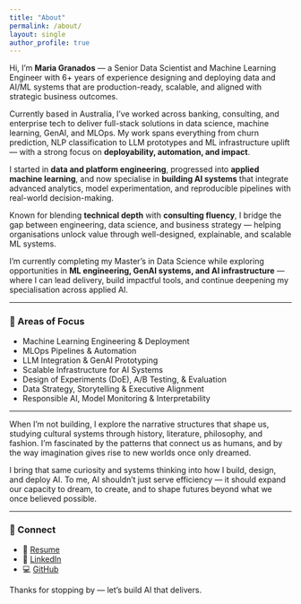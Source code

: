 ```yaml
---
title: "About"
permalink: /about/
layout: single
author_profile: true
---
```


Hi, I’m **Maria Granados** — a Senior Data Scientist and Machine Learning Engineer with 6+ years of experience designing and deploying data and AI/ML systems that are production-ready, scalable, and aligned with strategic business outcomes.

Currently based in Australia, I’ve worked across banking, consulting, and enterprise tech to deliver full-stack solutions in data science, machine learning, GenAI, and MLOps. My work spans everything from churn prediction, NLP classification to LLM prototypes and ML infrastructure uplift — with a strong focus on **deployability, automation, and impact**.

I started in **data and platform engineering**, progressed into **applied machine learning**, and now specialise in **building AI systems** that integrate advanced analytics, model experimentation, and reproducible pipelines with real-world decision-making.

Known for blending **technical depth** with **consulting fluency**, I bridge the gap between engineering, data science, and business strategy — helping organisations unlock value through well-designed, explainable, and scalable ML systems.

I’m currently completing my Master’s in Data Science while exploring opportunities in **ML engineering, GenAI systems, and AI infrastructure** — where I can lead delivery, build impactful tools, and continue deepening my specialisation across applied AI.


---

### 🧠 Areas of Focus
- Machine Learning Engineering & Deployment  
- MLOps Pipelines & Automation  
- LLM Integration & GenAI Prototyping  
- Scalable Infrastructure for AI Systems  
- Design of Experiments (DoE), A/B Testing, & Evaluation  
- Data Strategy, Storytelling & Executive Alignment  
- Responsible AI, Model Monitoring & Interpretability  

---

When I’m not building, I explore the narrative structures that shape us, studying cultural systems through history, literature, philosophy, and fashion. I’m fascinated by the patterns that connect us as humans, and by the way imagination gives rise to new worlds once only dreamed.

I bring that same curiosity and systems thinking into how I build, design, and deploy AI. To me, AI shouldn’t just serve efficiency — it should expand our capacity to dream, to create, and to shape futures beyond what we once believed possible.

---

### 🔗 Connect
- 📄 [Resume](/assets/resume.pdf)  
- 💼 [LinkedIn](https://www.linkedin.com/in/mvgranados/)  
- 💻 [GitHub](https://github.com/mariavgranadosj)  

Thanks for stopping by — let’s build AI that delivers.
